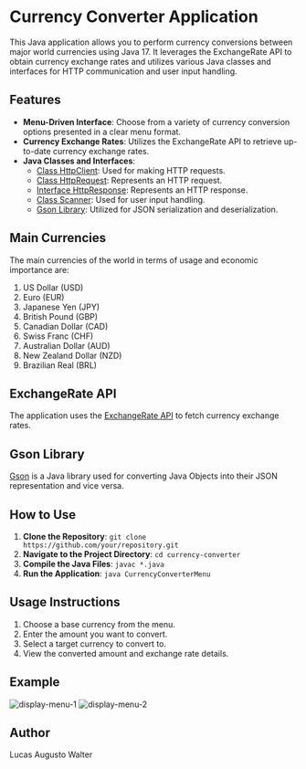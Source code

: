 # Currency Converter Application

This Java application allows you to perform currency conversions between major world currencies using Java 17. It leverages the ExchangeRate API to obtain currency exchange rates and utilizes various Java classes and interfaces for HTTP communication and user input handling.

## Features

- **Menu-Driven Interface**: Choose from a variety of currency conversion options presented in a clear menu format.
- **Currency Exchange Rates**: Utilizes the ExchangeRate API to retrieve up-to-date currency exchange rates.
- **Java Classes and Interfaces**:
  - [Class HttpClient](https://docs.oracle.com/en/java/javase/11/docs/api/java.net.http/java/net/http/HttpClient.html): Used for making HTTP requests.
  - [Class HttpRequest](https://docs.oracle.com/en/java/javase/11/docs/api/java.net.http/java/net/http/HttpRequest.html): Represents an HTTP request.
  - [Interface HttpResponse](https://docs.oracle.com/en/java/javase/11/docs/api/java.net.http/java/net/http/HttpResponse.html): Represents an HTTP response.
  - [Class Scanner](https://docs.oracle.com/en/java/javase/11/docs/api/java.base/java/util/Scanner.html): Used for user input handling.
  - [Gson Library](https://mvnrepository.com/artifact/com.google.code.gson/gson): Utilized for JSON serialization and deserialization.

## Main Currencies

The main currencies of the world in terms of usage and economic importance are:

1. US Dollar (USD)
2. Euro (EUR)
3. Japanese Yen (JPY)
4. British Pound (GBP)
5. Canadian Dollar (CAD)
6. Swiss Franc (CHF)
7. Australian Dollar (AUD)
8. New Zealand Dollar (NZD)
9. Brazilian Real (BRL)

## ExchangeRate API

The application uses the [ExchangeRate API](https://www.exchangerate-api.com/) to fetch currency exchange rates.

## Gson Library

[Gson](https://mvnrepository.com/artifact/com.google.code.gson/gson) is a Java library used for converting Java Objects into their JSON representation and vice versa.

## How to Use

1. **Clone the Repository**: `git clone https://github.com/your/repository.git`
2. **Navigate to the Project Directory**: `cd currency-converter`
3. **Compile the Java Files**: `javac *.java`
4. **Run the Application**: `java CurrencyConverterMenu`

## Usage Instructions

1. Choose a base currency from the menu.
2. Enter the amount you want to convert.
3. Select a target currency to convert to.
4. View the converted amount and exchange rate details.

## Example

<img src="https://i.ibb.co/XLzHGCG/display-menu-1.jpg" alt="display-menu-1" border="0">
<img src="https://i.ibb.co/0M5qrp1/display-menu-2.jpg" alt="display-menu-2" border="0">

## Author
Lucas Augusto Walter

